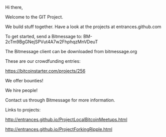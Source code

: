 

<body>


Hi there,<p>

Welcome to the GIT Project.<p>

We build stuff together. Have a look at the projects at entrances.github.com<p>

To get started, send a Bitmessage to: BM-2cTm9BgGNejSPVut4A7w2FhphqzMnVDeuT<p>
The Bitmessage client can be downloaded from bitmessage.org<p>

These are our crowdfunding entries:<p>
https://bitcoinstarter.com/projects/256<p>

We offer bounties! <p>
We hire people! <p>

Contact us through Bitmessage for more information.<p>

Links to projects:<p>

http://entrances.github.io/ProjectLocalBitcoinMeetups.html<p>
http://entrances.github.io/ProjectForkingRipple.html<p>
<p>
</body>
</html>

